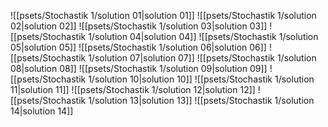 ![[psets/Stochastik 1/solution 01|solution 01]]
![[psets/Stochastik 1/solution 02|solution 02]]
![[psets/Stochastik 1/solution 03|solution 03]]
![[psets/Stochastik 1/solution 04|solution 04]]
![[psets/Stochastik 1/solution 05|solution 05]]
![[psets/Stochastik 1/solution 06|solution 06]]
![[psets/Stochastik 1/solution 07|solution 07]]
![[psets/Stochastik 1/solution 08|solution 08]]
![[psets/Stochastik 1/solution 09|solution 09]]
![[psets/Stochastik 1/solution 10|solution 10]]
![[psets/Stochastik 1/solution 11|solution 11]]
![[psets/Stochastik 1/solution 12|solution 12]]
![[psets/Stochastik 1/solution 13|solution 13]]
![[psets/Stochastik 1/solution 14|solution 14]]
